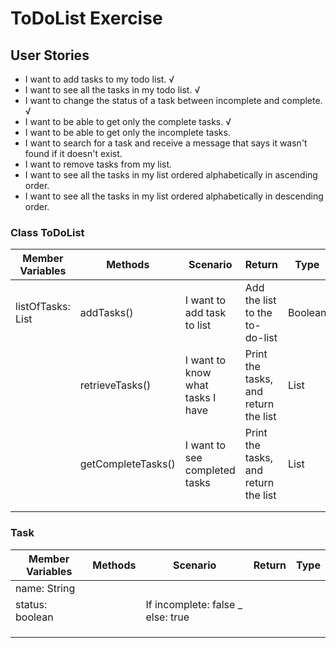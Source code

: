 # ToDoList Exercise


## User Stories
- I want to add tasks to my todo list. √
- I want to see all the tasks in my todo list. √ 
- I want to change the status of a task between incomplete and complete. √
- I want to be able to get only the complete tasks. √
- I want to be able to get only the incomplete tasks.
- I want to search for a task and receive a message that says it wasn't found if it doesn't exist.
- I want to remove tasks from my list.
- I want to see all the tasks in my list ordered alphabetically in ascending order.
- I want to see all the tasks in my list ordered alphabetically in descending order.

### Class ToDoList
 
| Member Variables  | Methods            | Scenario                         | Return                               | Type       |
|-------------------|--------------------|----------------------------------|--------------------------------------|------------|
| listOfTasks: List | addTasks()         | I want to add task to list       | Add the list to the to-do-list       | Boolean    |
|                   | retrieveTasks()    | I want to know what tasks I have | Print the tasks, and return the list | List<Task> |
|                   | getCompleteTasks() | I want to see completed tasks    | Print the tasks, and return the list | List<Task> |
|                   |                    |                                  |                                      |            |
|                   |                    |                                  |                                      |            |


### Task

| Member Variables | Methods | Scenario                          | Return | Type |
|------------------|---------|-----------------------------------|--------|------|
| name: String     |         |                                   |        |      |
| status: boolean  |         | If incomplete: false _ else: true |        |      |
|                  |         |                                   |        |      |
|                  |         |                                   |        |      |
|                  |         |                                   |        |      |